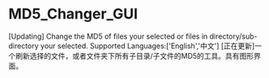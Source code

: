 # MD5_Changer_GUI

[Updating] Change the MD5 of files your selected or files in directory/sub-directory your selected.  Supported Languages:['English','中文']  [正在更新]一个刷新选择的文件，或者文件夹下所有子目录/子文件的MD5的工具。具有图形界面。

